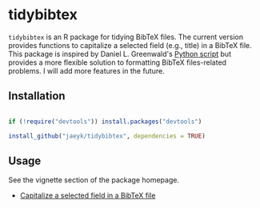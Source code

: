 # tidybibtex

`tidybibtex` is an R package for tidying BibTeX files. The current version provides functions to capitalize a selected field (e.g., title) in a BibTeX file. This package is inspired by Daniel L. Greenwald's [Python script](http://www.dlgreenwald.com/misc/capitalizing-titles-in-bibtex) but provides a more flexible solution to formatting BibTeX files-related problems. I will add more features in the future.

## Installation 

```r

if (!require("devtools")) install.packages("devtools")

install_github("jaeyk/tidybibtex", dependencies = TRUE)

```

## Usage 

See the vignette section of the package homepage.

* [Capitalize a selected field in a BibTeX file](https://jaeyk.github.io/tidybibtex/articles/capitalize.html)

